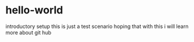 # hello-world
introductory setup
this is just a test scenario hoping that with this i will learn more about git hub
